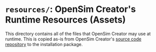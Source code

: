# `resources/`: OpenSim Creator's Runtime Resources (Assets)

This directory contains all of the files that OpenSim Creator may use at runtime.
This is copied as-is from OpenSim Creator's [source code repository](https://github.com/ComputationalBiomechanicsLab/opensim-creator)
to the installation package.
